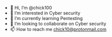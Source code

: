 - 👋 Hi, I’m @chick100
- 👀 I’m interested in Cyber security
- 🌱 I’m currently learning Pentesting
- 💞️ I’m looking to collaborate on Cyber security
- 📫 How to reach me chick10@protonmail.com

<!---
chick100/chick100 is a ✨ special ✨ repository because its `README.md` (this file) appears on your GitHub profile.
You can click the Preview link to take a look at your changes.
--->
